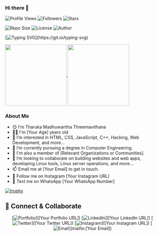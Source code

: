 ### Hi there 👋

![Profile Views](https://komarev.com/ghpvc/?username=TM-threemavithana&color=blue&style=flat-square)
![Followers](https://img.shields.io/github/followers/TM-threemavithana?style=social)
![Stars](https://img.shields.io/github/stars/TM-threemavithana?style=social)

![Repo Size](https://img.shields.io/github/repo-size/TM-threemavithana/TM-threemavithana?color=purple&label=Repo%20Size&style=plastic)
![License](https://img.shields.io/github/license/TM-threemavithana/TM-threemavithana?color=purple&label=License&style=plastic)
![Author](https://img.shields.io/static/v1?label=Author&message=Tharuka%20Madhuwantha%20Threemavithana&color=purple&style=plastic)

[![Typing SVG](https://readme-typing-svg.demolab.com?font=Young+Serif&pause=1000&color=8706E1FF&center=true&vCenter=true&width=435&lines=Hey+I'm+Tharuka+Madhuwantha+Threemavithana;Don't+Forget+To+Follow+Me...)](https://git.io/typing-svg)

<a href="https://github.com/anuraghazra/github-readme-stats">
  <img height=200 align="center" src="https://github-readme-stats.vercel.app/api?username=TM-threemavithana" />
</a>
<a href="https://github.com/anuraghazra/convoychat">
  <img height=200 align="center" src="https://github-readme-stats.vercel.app/api/top-langs?username=TM-threemavithana&layout=compact&langs_count=8&card_width=320" />
</a>

### About Me

- 😊 I’m Tharuka Madhuwantha Threemavithana
- 👦🏻 I'm [Your Age] years old
- 👀 I’m interested in HTML, CSS, JavaScript, C++, Hacking, Web Development, and more...
- 🌱 I’m currently pursuing a degree in Computer Engineering.
- 🕺 I'm also a member of [Relevant Organizations or Communities].
- 💞️ I’m looking to collaborate on building websites and web apps, developing Linux tools, Linux server operations, and more...
- 📫 Email me at [Your Email] to get in touch.
- 🤩 Follow me on Instagram [Your Instagram URL]
- 💬 Text me on WhatsApp [Your WhatsApp Number]

[![trophy](https://github-profile-trophy.vercel.app/?username=TM-threemavithana)](https://github.com/ryo-ma/github-profile-trophy)

## 🤝 Connect & Collaborate

<div align="center">

[![Portfolio](https://img.shields.io/badge/Portfolio-12100E?style=for-the-badge&logo=google-chrome&logoColor=white)]([Your Portfolio URL])
[![LinkedIn](https://img.shields.io/badge/LinkedIn-0077B5?style=for-the-badge&logo=linkedin&logoColor=white)]([Your LinkedIn URL])
[![Twitter](https://img.shields.io/badge/Twitter-1DA1F2?style=for-the-badge&logo=twitter&logoColor=white)]([Your Twitter URL])
[![Instagram](https://img.shields.io/badge/Instagram-E4405F?style=for-the-badge&logo=instagram&logoColor=white)]([Your Instagram URL])
[![Email](https://img.shields.io/badge/Email-D14836?style=for-the-badge&logo=gmail&logoColor=white)](mailto:[Your Email])

</div>
